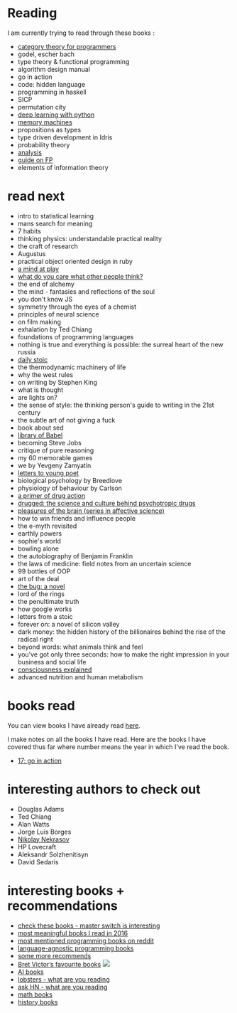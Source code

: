 # Reading
I am currently trying to read through these books :
- [category theory for programmers](https://github.com/hmemcpy/milewski-ctfp-pdf)
- godel, escher bach
- type theory & functional programming
- algorithm design manual
- go in action
- code: hidden language
- programming in haskell
- SICP
- permutation city
- [deep learning with python](https://www.manning.com/books/deep-learning-with-python?a_aid=keras&a_bid=76564dff)
- [memory machines](http://www.anthempress.com/memory-machines)
- propositions as types
- type driven development in Idris
- probability theory
- [analysis](http://www-personal.acfr.usyd.edu.au/spns/cdm/resources/Kreyszig%20-%20Introductory%20Functional%20Analysis%20with%20Applications.pdf)
- [guide on FP](https://drboolean.gitbooks.io/mostly-adequate-guide/content/)
- elements of information theory

# read next
- intro to statistical learning
- mans search for meaning
- 7 habits
- thinking physics: understandable practical reality
- the craft of research
- Augustus
- practical object oriented design in ruby
- [a mind at play](https://medium.com/the-mission/10-000-hours-with-claude-shannon-12-lessons-on-life-and-learning-from-a-genius-e8b9297bee8f)
- [what do you care what other people think?](https://www.goodreads.com/book/show/5548.What_Do_You_Care_What_Other_People_Think_)
- the end of alchemy 
- the mind - fantasies and reflections of the soul
- you don't know JS
- symmetry through the eyes of a chemist
- principles of neural science
- on film making
- exhalation by Ted Chiang
- foundations of programming languages
- nothing is true and everything is possible: the surreal heart of the new russia
- [daily stoic](https://www.amazon.com/gp/product/B01HNJIJB2/ref=oh_aui_d_detailpage_o00_?ie=UTF8&psc=1)
- the thermodynamic machinery of life
- why the west rules
- on writing by Stephen King
- what is thought
- are lights on?
- the sense of style: the thinking person's guide to writing in the 21st century
- the subtle art of not giving a fuck
- book about sed
- [library of Babel](http://libraryofbabel.info/)
- becoming Steve Jobs
- critique of pure reasoning
- my 60 memorable games
- we by Yevgeny Zamyatin
- [letters to young poet](https://www.amazon.com/gp/product/0393310396/ref=as_li_tl?ie=UTF8&camp=1789&creative=9325&creativeASIN=0393310396&linkCode=as2&tag=susanfowler-20&linkId=61d136ac107e3375ed6cde569b6521f1)
- biological psychology by Breedlove
- physiology of behaviour by Carlson
- [a primer of drug action](https://www.amazon.com/Primer-Drug-Action-Robert-Julien/dp/1429233435)
- [drugged: the science and culture behind psychotropic drugs](https://www.amazon.co.uk/Drugged-Science-Culture-Behind-Psychotropic/dp/0190235950)
- [pleasures of the brain (series in affective science)](https://www.amazon.com/Pleasures-Affective-Science-Morten-Kringelbach/dp/0195331028/ref=sr_1_1?ie=UTF8&qid=1451952117&sr=8-1&keywords=pleasures+of+the+brain)
- how to win friends and influence people
- the e-myth revisited
- earthly powers
- sophie's world
- bowling alone
- the autobiography of Benjamin Franklin
- the laws of medicine: field notes from an uncertain science
- 99 bottles of OOP
- art of the deal
- [the bug: a novel](https://www.amazon.com/The-Bug-Novel-Ellen-Ullman/dp/1250002494/)
- lord of the rings
- the penultimate truth
- how google works
- letters from a stoic
- forever on: a novel of silicon valley
- dark money: the hidden history of the billionaires behind the rise of the radical right
- beyond words: what animals think and feel
- you've got only three seconds: how to make the right impression in your business and social life
- [consciousness explained](http://www.wikiwand.com/en/Consciousness_Explained)
- advanced nutrition and human metabolism

# books read
You can view books I have already read [here](https://www.goodreads.com/review/list/15768482?shelf=read). 

I make notes on all the books I have read. Here are the books I have covered thus far where number means the year in which I've read the book.
-  [17: go in action](../books/go-in-action.md)

# interesting authors to check out
- Douglas Adams
- Ted Chiang
- Alan Watts
- Jorge Luis Borges
- [Nikolay Nekrasov](http://www.wikiwand.com/en/Nikolay_Nekrasov)
- HP Lovecraft
- Aleksandr Solzhenitisyn
- David Sedaris

# interesting books + recommendations
- [check these books - master switch is interesting](https://news.ycombinator.com/item?id=14477851)
- [most meaningful books I read in 2016](http://blog.ncase.me/the-most-meaningful-books-i-read-in-2016/)
- [most mentioned programming books on reddit](http://booksreddit.com/product-category/best-programming-books/)
- [language-agnostic programming books](https://news.ycombinator.com/item?id=14486657)
- [some more recommends](https://github.com/sapegin/ama/issues/5) 
- [Bret Victor’s favourite books](http://worrydream.com/#!/Links)
![](https://i.imgur.com/sSh55mn.png)
- [AI books](http://www.allitebooks.com/?s=artificial)
- [lobsters - what are you reading](https://lobste.rs/s/xwr0lp/what_are_you_reading)
- [ask HN - what are you reading](https://news.ycombinator.com/item?id=14859274)
- [math books](https://www.reddit.com/r/math/comments/6xmuhc/math_booksresources_to_pique_math_interest/)
- [history books](https://www.reddit.com/r/AskHistorians/comments/1403l7/askhistorians_master_book_list_ii/)